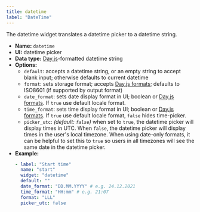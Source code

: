 ```yaml
---
title: datetime
label: "DateTime"
---
```


The datetime widget translates a datetime picker to a datetime string.

- **Name:** `datetime`
- **UI:** datetime picker
- **Data type:** [Day.js](https://day.js.org/)-formatted datetime string
- **Options:**
  - `default`: accepts a datetime string, or an empty string to accept blank input; otherwise defaults to current datetime
  - `format`: sets storage format; accepts [Day.js formats](https://day.js.org/docs/en/display/format); defaults to ISO8601 (if supported by output format)
  - `date_format`: sets date display format in UI; boolean or [Day.js formats](https://day.js.org/docs/en/display/format). If `true` use default locale format.
  - `time_format`: sets time display format in UI; boolean or [Day.js formats](https://day.js.org/docs/en/display/format). If `true` use default locale format, `false` hides time-picker.
  - `picker_utc`: _(default: `false`)_ when set to `true`, the datetime picker will display times in UTC. When `false`, the datetime picker will display times in the user's local timezone. When using date-only formats, it can be helpful to set this to `true` so users in all timezones will see the same date in the datetime picker.
- **Example:**
    ```yaml
    - label: "Start time"
      name: "start"
      widget: "datetime"
      default: ""
      date_format: "DD.MM.YYYY" # e.g. 24.12.2021
      time_format: "HH:mm" # e.g. 21:07
      format: "LLL"
      picker_utc: false
    ```
